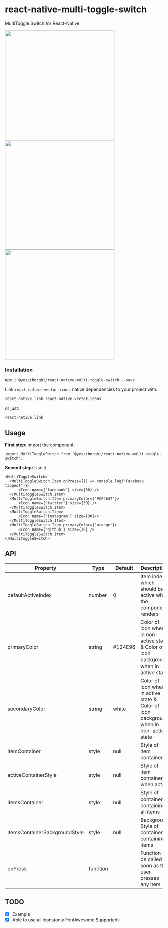 # react-native-multi-toggle-switch
MultiToggle Switch for React-Native


<img src="https://user-images.githubusercontent.com/7335120/31056186-631985f0-a6eb-11e7-9436-08cb48804036.gif" width="350">
<img src="https://user-images.githubusercontent.com/7335120/31056187-6414462a-a6eb-11e7-93ef-7420275b33d6.gif" width="350">
<img src="https://user-images.githubusercontent.com/7335120/31057446-499b8514-a700-11e7-86b8-1dd462f9eda4.gif" width="350">


### Installation
```
npm i @yessiborghi/react-native-multi-toggle-switch --save
```
Link `react-native-vector-icons` native dependencies to your project with:
```
react-native link react-native-vector-icons
```
or just:
```
react-native link
```


## Usage


**First step:** import the component:

```
import MultiToggleSwitch from '@yessiborghi/react-native-multi-toggle-switch';
```

**Second step:** Use it.

```
<MultiToggleSwitch>
  <MultiToggleSwitch.Item onPress={() => console.log("Facebook tapped!")}>
      <Icon name={'facebook'} size={30} />
  </MultiToggleSwitch.Item>
  <MultiToggleSwitch.Item primaryColor={'#CF4647'}>
      <Icon name={'twitter'} size={30} />
  </MultiToggleSwitch.Item>
  <MultiToggleSwitch.Item>
      <Icon name={'instagram'} size={30}/>
  </MultiToggleSwitch.Item>
  <MultiToggleSwitch.Item primaryColor={'orange'}>
      <Icon name={'github'} size={30} />
  </MultiToggleSwitch.Item>
</MultiToggleSwitch>
```


## API


| Property     | Type     | Default               | Description                                                                                                |
|--------------|----------|-----------------------|------------------------------------------------------------------------------------------------------------|
| defaultActiveIndex      | number    | 0                    | Item index which should be active when the component renders                                                         |
| primaryColor  | string   | #124E96               | Color of icon when in non-active state & Color of icon background when in active state                                                                                 |
| secondaryColor      | string  | white                  | Color of icon when in active state & Color of icon background when in non-active state                                                                                   |
| itemContainer | style   | null | Style of item container                                                                             |
| activeContainerStyle | style   | null | Style of item container when active                                                                            |
| itemsContainer | style   | null | Style of container containing all items                                                                            |
| itemsContainerBackgroundStyle | style   | null | Background Style of container containing items                                                                             |
| onPress  | function |                       | Function to be called as soon as the user presses any item  |


## TODO

- [x] Example
- [x] Able to use all icons(only FontAwesome Supported)
